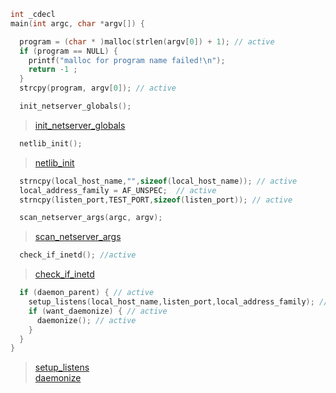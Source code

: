 ```c
int _cdecl
main(int argc, char *argv[]) {

  program = (char * )malloc(strlen(argv[0]) + 1); // active
  if (program == NULL) {
    printf("malloc for program name failed!\n");
    return -1 ;
  }
  strcpy(program, argv[0]); // active

  init_netserver_globals();
```
> [init_netserver_globals](init_netserver_globals.md)

```c
  netlib_init();
```

> [netlib_init](netlib_init.md)

```c
  strncpy(local_host_name,"",sizeof(local_host_name)); // active
  local_address_family = AF_UNSPEC;  // active
  strncpy(listen_port,TEST_PORT,sizeof(listen_port)); // active

  scan_netserver_args(argc, argv);

```

> [scan_netserver_args](scan_netserver_args.md)

```c
  check_if_inetd(); //active

```

> [check_if_inetd](check_if_inetd.md)

```c
  if (daemon_parent) { // active
    setup_listens(local_host_name,listen_port,local_address_family); // active
    if (want_daemonize) { // active
      daemonize(); // active
    }
  }
}
```
> [setup_listens](setup_listens.md) <br>
> [daemonize](daemonize.md)
